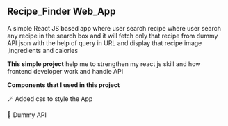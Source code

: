 ## Recipe_Finder Web_App

A simple React JS based app where user search recipe where user search any recipe in the search box and it will fetch only that recipe from dummy API json with 
the help of query in URL and display that recipe image ,ingredients and calories

**This simple project** help me to strengthen my react js skill and how frontend developer work and handle API

**Components that I used in this project**

:magic_wand: Added css to style the App

 :jack_o_lantern: Dummy API


